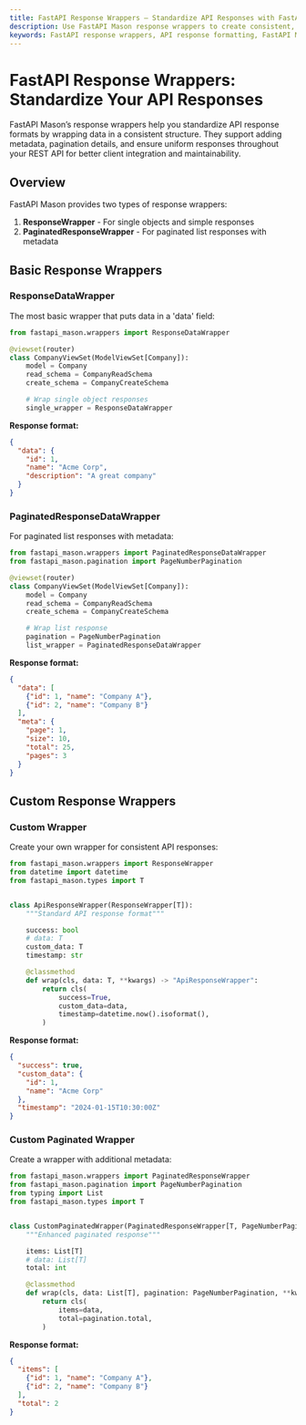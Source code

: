 ```yaml
---
title: FastAPI Response Wrappers — Standardize API Responses with FastAPI Mason
description: Use FastAPI Mason response wrappers to create consistent, standardized API response formats. Easily include pagination, metadata, and uniform structures across your REST API.
keywords: FastAPI response wrappers, API response formatting, FastAPI Mason, REST API consistency, response structure standardization, API metadata, pagination response, Python API best practices
---
```


# FastAPI Response Wrappers: Standardize Your API Responses

FastAPI Mason’s response wrappers help you standardize API response formats by wrapping data in a consistent structure. They support adding metadata, pagination details, and ensure uniform responses throughout your REST API for better client integration and maintainability.

## Overview

FastAPI Mason provides two types of response wrappers:

1. **ResponseWrapper** - For single objects and simple responses
2. **PaginatedResponseWrapper** - For paginated list responses with metadata

## Basic Response Wrappers

### ResponseDataWrapper

The most basic wrapper that puts data in a 'data' field:

```python
from fastapi_mason.wrappers import ResponseDataWrapper

@viewset(router)
class CompanyViewSet(ModelViewSet[Company]):
    model = Company
    read_schema = CompanyReadSchema
    create_schema = CompanyCreateSchema

    # Wrap single object responses
    single_wrapper = ResponseDataWrapper
```

**Response format:**
```json
{
  "data": {
    "id": 1,
    "name": "Acme Corp",
    "description": "A great company"
  }
}
```

### PaginatedResponseDataWrapper

For paginated list responses with metadata:

```python
from fastapi_mason.wrappers import PaginatedResponseDataWrapper
from fastapi_mason.pagination import PageNumberPagination

@viewset(router)
class CompanyViewSet(ModelViewSet[Company]):
    model = Company
    read_schema = CompanyReadSchema
    create_schema = CompanyCreateSchema

    # Wrap list response
    pagination = PageNumberPagination
    list_wrapper = PaginatedResponseDataWrapper
```

**Response format:**
```json
{
  "data": [
    {"id": 1, "name": "Company A"},
    {"id": 2, "name": "Company B"}
  ],
  "meta": {
    "page": 1,
    "size": 10,
    "total": 25,
    "pages": 3
  }
}
```

## Custom Response Wrappers

### Custom Wrapper

Create your own wrapper for consistent API responses:

```python
from fastapi_mason.wrappers import ResponseWrapper
from datetime import datetime
from fastapi_mason.types import T


class ApiResponseWrapper(ResponseWrapper[T]):
    """Standard API response format"""

    success: bool
    # data: T
    custom_data: T
    timestamp: str

    @classmethod
    def wrap(cls, data: T, **kwargs) -> "ApiResponseWrapper":
        return cls(
            success=True,
            custom_data=data,
            timestamp=datetime.now().isoformat(),
        )
```

**Response format:**
```json
{
  "success": true,
  "custom_data": {
    "id": 1,
    "name": "Acme Corp"
  },
  "timestamp": "2024-01-15T10:30:00Z"
}
```

### Custom Paginated Wrapper

Create a wrapper with additional metadata:

```python
from fastapi_mason.wrappers import PaginatedResponseWrapper
from fastapi_mason.pagination import PageNumberPagination
from typing import List
from fastapi_mason.types import T


class CustomPaginatedWrapper(PaginatedResponseWrapper[T, PageNumberPagination]):
    """Enhanced paginated response"""

    items: List[T]
    # data: List[T]
    total: int

    @classmethod
    def wrap(cls, data: List[T], pagination: PageNumberPagination, **kwargs) -> "CustomPaginatedWrapper":
        return cls(
            items=data,
            total=pagination.total,
        )
```

**Response format:**
```json
{
  "items": [
    {"id": 1, "name": "Company A"},
    {"id": 2, "name": "Company B"}
  ],
  "total": 2
}
```
